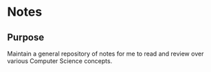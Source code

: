 # Notes



## Purpose

Maintain a general repository of notes for me to read and review over various Computer Science concepts. 